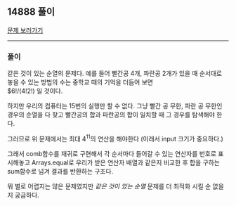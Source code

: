 ## 14888 풀이

[문제 보러가기](https://www.acmicpc.net/problem/14888)

----

### 풀이

같은 것이 있는 순열의 문제다. 예를 들어 빨간공 4개, 파란공 2개가 있을 때 순서대로 놓을 수 있는 방법의 수는 중학교 때의 기억을 더듬어 보면   
$$6! /(4!2!)$ 일 것이다. 

하지만 우리의 컴퓨터는 15번의 실행만 할 수 없다. 그냥 빨간 공 무한, 파란 공 무한인 경우의 순열을 다 찾고 빨간공의 합과 파란공의 합이 일치할 때 그 경우를 탐색해야 한다.

그러므로 위 문제에서는 최대 $4^11$의 연산을 해야한다 (이래서 input 크기가 중요하다.)   

그래서 comb함수를 재귀로 구현해서 각 순서마다 들어갈 수 있는 연산자를 번호로 표시해놓고 Arrays.equal로 우리가 받은 연산자 배열과 같은지 비교한 후 합을 구하는 sum함수로 넘겨 결과를 반환하는 구조다.


뭐 별로 어렵지는 않은 문제였지만 *같은 것이 있는 순열* 문제를 더 최적화 시킬 순 없을지 궁금하다.

